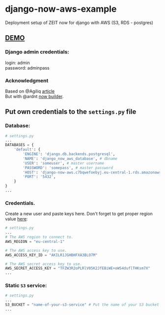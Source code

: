 # django-now-aws-example 
Deployment setup of ZEIT now for django with AWS (S3, RDS - postgres)
## [DEMO](https://django-now-aws.guandjoy.now.sh/)
### Django admin credentials:
login: admin <br/>
password: adminpass
### Acknowledgment
Based on @Agiliq [article](https://www.agiliq.com/blog/2019/02/django-zeit-now-serverless/) <br/>
But with @ardnt [now builder](https://github.com/ardnt/now-python-wsgi).

## Put own credentials to the `settings.py` file
### Database:
```python
# settings.py
...
DATABASES = {
    'default': {
        'ENGINE': 'django.db.backends.postgresql',
        'NAME': 'django_now_aws_database', # dbname
        'USER': 'someuser', # master username
        'PASSWORD': 'somepass', # master password
        'HOST': 'django-now-aws.c7bqwefoebyj.eu-central-1.rds.amazonaws.com', # Endpoint
        'PORT': '5432',
    }
}
...
```
### Credentials. 
Create a new user and paste keys here. Don't forget to get proper region value [here](https://docs.aws.amazon.com/general/latest/gr/rande.html):
```python
# settings.py
...
# The AWS region to connect to.
AWS_REGION = "eu-central-1"

# The AWS access key to use.
AWS_ACCESS_KEY_ID = "AKILR1JGHBHFXA3BLO7M"

# The AWS secret access key to use.
AWS_SECRET_ACCESS_KEY = "TFZW3R2oPLRlV05K2JfEBiWE+oWS4duflTHKsm7X"
...
```
### Static `S3` service:
```python
# settings.py
...
S3_BUCKET = "name-of-your-s3-service" # Put the name of your S3 bucket here
...
```
